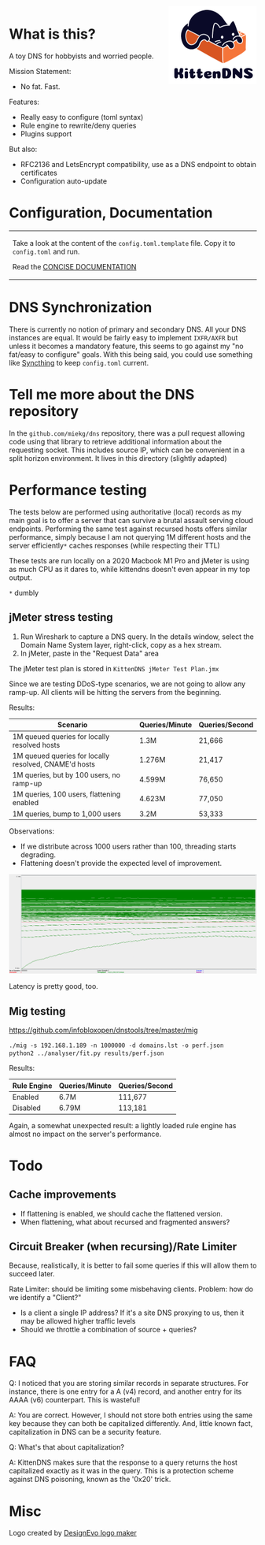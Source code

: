 <img src="assets/kittendns.png" align="right"/>

# What is this?

A toy DNS for hobbyists and worried people.

Mission Statement:

- No fat. Fast.

Features:

- Really easy to configure (toml syntax)
- Rule engine to rewrite/deny queries
- Plugins support

But also:

- RFC2136 and LetsEncrypt compatibility, use as a DNS endpoint to obtain certificates
- Configuration auto-update


# Configuration, Documentation

<table>
<tr>
<td>
    
Take a look at the content of the `config.toml.template` file. Copy it to `config.toml` and run.

Read the [CONCISE DOCUMENTATION](https://github.com/Fusion/kittendns/wiki)

</td>
</tr>
</table>

# DNS Synchronization

There is currently no notion of primary and secondary DNS. All your DNS instances are equal. It would be fairly easy to implement `IXFR/AXFR` but unless it becomes a mandatory feature, this seems to go against my "no fat/easy to configure" goals. With this being said, you could use something like [Syncthing](https://syncthing.net/) to keep `config.toml` current.

# Tell me more about the DNS repository

In the `github.com/miekg/dns` repository, there was a pull request allowing code using that library to retrieve additional information about the requesting socket. This includes source IP, which can be convenient in a split horizon environment. It lives in this directory (slightly adapted)

# Performance testing

The tests below are performed using authoritative (local) records as my main goal is to offer a server that can survive a brutal assault serving cloud endpoints. Performing the same test against recursed hosts offers similar performance, simply because I am not querying 1M different hosts and the server efficiently`*` caches responses (while respecting their TTL)

These tests are run locally on a 2020 Macbook M1 Pro and jMeter is using as much CPU as it dares to, while kittendns doesn't even appear in my top output.

`*` dumbly

## jMeter stress testing

1. Run Wireshark to capture a DNS query. In the details window, select the Domain Name System layer, right-click, copy as a hex stream.
2. In jMeter, paste in the "Request Data" area

The jMeter test plan is stored in `KittenDNS jMeter Test Plan.jmx`

Since we are testing DDoS-type scenarios, we are not going to allow any ramp-up. All clients will be hitting the servers from the beginning.

Results:

|Scenario|Queries/Minute|Queries/Second|
|-|-|-|
|1M queued queries for locally resolved hosts|1.3M|21,666|
|1M queued queries for locally resolved, CNAME'd hosts|1.276M|21,417|
|1M queries, but by 100 users, no ramp-up|4.599M|76,650|
|1M queries, 100 users, flattening enabled|4.623M|77,050|
|1M queries, bump to 1,000 users|3.2M|53,333|

Observations:
- If we distribute across 1000 users rather than 100, threading starts degrading.
- Flattening doesn't provide the expected level of improvement.

![](assets/jmeter-kittendns.png)

Latency is pretty good, too.

## Mig testing

https://github.com/infobloxopen/dnstools/tree/master/mig

```
./mig -s 192.168.1.189 -n 1000000 -d domains.lst -o perf.json
python2 ../analyser/fit.py results/perf.json
```

Results:

|Rule Engine|Queries/Minute|Queries/Second|
|-|-|-|
|Enabled|6.7M|111,677|
|Disabled|6.79M|113,181|

Again, a somewhat unexpected result: a lightly loaded rule engine has almost no impact on the server's performance.


# Todo

## Cache improvements

- If flattening is enabled, we should cache the flattened version.
- When flattening, what about recursed and fragmented answers?

## Circuit Breaker (when recursing)/Rate Limiter

Because, realistically, it is better to fail some queries if this will allow them to succeed later.

Rate Limiter: should be limiting some misbehaving clients. Problem: how do we identify a "Client?"
- Is a client a single IP address? If it's a site DNS proxying to us, then it may be allowed higher traffic levels
- Should we throttle a combination of source + queries?

# FAQ

Q: I noticed that you are storing similar records in separate structures. For instance, there is one entry for a A (v4) record,
and another entry for its AAAA (v6) counterpart. This is wasteful!

A: You are correct. However, I should not store both entries using the same key because they can both be capitalized differently.
And, little known fact, capitalization in DNS can be a security feature.

Q: What's that about capitalization?

A: KittenDNS makes sure that the response to a query returns the host capitalized exactly as it was in the query.
This is a protection scheme against DNS poisoning, known as the '0x20' trick.

# Misc

<div>Logo created by <a href="https://www.designevo.com/" title="Free Online Logo Maker">DesignEvo logo maker</a></div>
